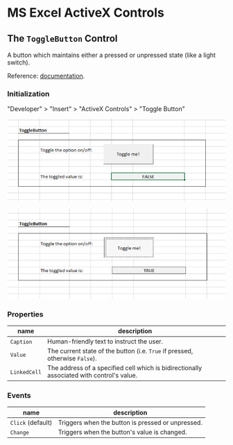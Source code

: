 # MS Excel ActiveX Controls

## The `ToggleButton` Control

A button which maintains either a pressed or unpressed state (like a light switch).

Reference: [documentation](https://msdn.microsoft.com/en-us/VBA/Language-Reference-VBA/articles/togglebutton-control).

### Initialization

"Developer" > "Insert" > "ActiveX Controls" > "Toggle Button"

![a screenshot of a toggle button in the "off" state.](toggle-button-off.png)

![a screenshot of a toggle button in the "on" state.](toggle-button-on.png)

### Properties

name | description
--- | ---
`Caption` | Human-friendly text to instruct the user.
`Value` | The current state of the button (i.e. `True` if pressed, otherwise `False`).
`LinkedCell` | The address of a specified cell which is bidirectionally associated with control's value.

### Events

name | description
--- | ---
`Click` (default) | Triggers when the button is pressed or unpressed.
`Change` | Triggers when the button's value is changed.

